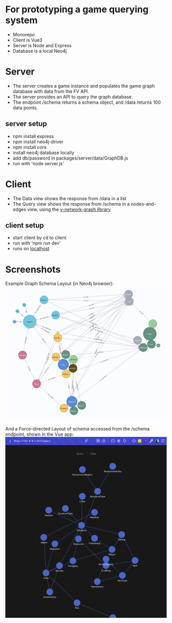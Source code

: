 # For prototyping a game querying system
- Monorepo
- Client is Vue3
- Server is Node and Express
- Database is a local Neo4j

# Server
- The server creates a game instance and populates the game graph database with data from the FV API.
- The server provides an API to query the graph database.
- The endpoint /schema returns a schema object, and /data returns 100 data points.

## server setup
- npm install express
- npm install neo4j-driver
- npm install cors
- install neo4j database locally
- add db/password in packages/server/data/GraphDB.js
- run with 'node server.js'

# Client
- The Data view shows the response from /data in a list
- The Query view shows the response from /schema in a nodes-and-edges view, using the [v-network-graph library](https://dash14.github.io/v-network-graph/)

## client setup
- start client by cd to client
- run with 'npm run dev'
- runs on [localhost](http://localhost:5173/)

# Screenshots

Example Graph Schema Layout (in Neo4j browser):
![Graph DB Schema Layout Example](images/graph_schema1.png)

And a Force-directed Layout of schema accessed from the /schema endpoint, shown in the Vue app:
![Client Schema Layout](images/schema_force_layout.png)

